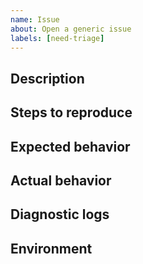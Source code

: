 ```yaml
---
name: Issue
about: Open a generic issue
labels: [need-triage]
---
```


## Description

<!-- 
Please describe the issue in as much detail as possible here. 
-->

## Steps to reproduce

<!-- 
What steps can reproduce the defect?
Please share the setup, command line for `vstest.console`, sample project, target
framework etc.
-->

## Expected behavior

<!--
What is the expected behavior?
-->

## Actual behavior

<!--
What is the observed behavior?
-->

## Diagnostic logs

<!--
Please share test platform diagnostics logs. Instructions to collect logs are [here](https://github.com/Microsoft/vstest/blob/main/docs/diagnose.md#test-platform-diagnostics).  
The logs may contain test assembly paths, kindly review and mask those before sharing.
-->

## Environment

<!--
Please share additional details about the test environment.
Operating system version, `vstest.console` build version, etc.
-->
